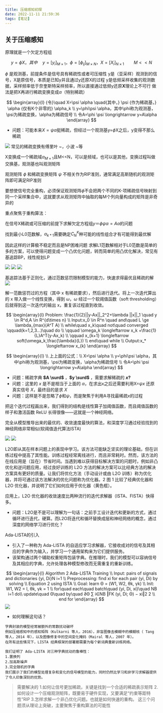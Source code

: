 ```yaml
---
title: 压缩感知初探
date: 2022-11-11 21:59:36
tags: [笔记]
---
```

## 关于压缩感知
原理就是一个欠定方程组

$$
y=\phi  X，其中\quad y=[y_i]_{M\times 1}，\phi=[\phi_{ij}]_{M\times N}， X=[X_i]_{N\times 1} \qquad M<<N
$$
      
$\phi$ 是观测基，前提条件是信号具有稀疏性或者可压缩性
y是（亚采样）观测到的信号，X是原信号，本质是已知y并且通过y还原X的过程
y是低频采样收集的观测数据，采样频率低于奈奎斯特采样频率，所以直接通过低频y还原**X**理论上不可行
做法是把X再进行稀疏变换变成$\alpha$（特别稀疏）

$$
\begin{array}{l}
{令}\quad X=\psi  \alpha \quad{其中，} \psi {作为稀疏基，} \alpha {仅有K个非零的} \alpha_k
\\
y=\phi\psi \alpha，其中\phi称为观测基，\psi为稀疏变换，\alpha为稀疏信号
\\
令A=\phi \psi \longrightarrow  y=A\alpha
\end{array}
$$
* 问题：可能本来$X=\psi \alpha$挺稀疏，但经过一个观测基y=$\phi$X之后，y变得不那么稀疏

<!-- more -->
![](https://gjy.pub/root/file/2022-11-13-22-31-33@123.png)
 常见的稀疏变换有傅里叶 ~，小波 ~等

 X变换成一个稀疏域$\alpha_{M\times1}$且M<<N，可以是频域，也可以是其他，变换过程叫做交换基，观测基也叫观测矩阵

 观测矩阵 $\phi$ 和稀疏变换矩阵 $\psi$ 不相关作为RIP准则，通常满足高斯随机的观测矩阵即可满足RIP准则

要想使信号完全重构，必须保证观测矩阵$\phi$不会把两个不同的K-项稀疏信号映射到同一个采样集合中，这就要求从观测矩阵中抽取的每M个列向量构成的矩阵是非奇异的

重点聚焦于重构算法：

在信号X稀疏或可压缩的前提下求解欠定方程组$y＝\phi\psi \alpha =A \alpha$的问题

找到最小L0范数解，$\alpha_{k*1}$需要确定$C_N^K$种可能的线性组合才有可能得到最优解

因此这样的计算极不稳定而且是NP困难问题
求解L1范数解相对于L0范数是简单的多的方案，可以使得问题变成一个凸优化问题，转而简单的用凸优化解决，常见有基追踪BP，线性规划LP

![](https://gjy.pub/root/file/2022-11-11-13-10-13@1.png)
![](https://gjy.pub/root/file/2022-11-11-13-10-42@2.png)
![](https://gjy.pub/root/file/2022-11-11-13-10-44@3.png)

基追踪法基于正则化，通过范数惩罚限制模型的能力，快速求得最优且稀疏的解
![](https://gjy.pub/root/file/2022-11-11-13-55-09@QQ截图20221111135458.png)

解一范数惩罚过的方程（其中 x 有稀疏要求），然后进行迭代。将上一次迭代算出的 x 带入做一个线性变换，得到 $\omega$，$\omega$ 经过一个软阈值函数（soft thresholding）后就得到这一次迭代的输出 x，重复该过程直到收敛。

$$
\begin{array}{l}
Problem: \frac{1}{2}||y-Ax||_2^2+\lambda ||x||_1 \quad y \in R^d,A \in R^{d\times n}
\\
Input:x_0 \in R^n \quad and\quad L \ge \lambda_{max}(A^T A)
\\
while\quad x_k\quad not\quad converged \qquad(k=1,2,3...)\quad do
\\
\qquad \omega_k \longleftarrow x_k +\frac{1}{L}A^T(y-Ax_k)
\\
\qquad x_{k+1} \longleftarrow  soft(\omega_k,\frac{\lambda}{L})
\\
end\quad while
\\
Output:x_* \longleftarrow x_{k}
\end{array}
$$

$$
\begin{array}{l}
\\
上上面的公式：\\
X=\psi \alpha 
\\
y=\phi\psi \alpha，其中\phi称为观测基，\psi为稀疏变换，\alpha为稀疏信号
\\
令A=\phi \psi \longrightarrow  y=A\alpha
\end{array}
$$

* 问题：稀疏字典 **$A \surd$** ，**$y \surd$** ，需要求解稀疏的 **$x ?$**
* 问题：这里的 $x$ 是不是相当于上面的 $\alpha$，在求出x之后还需要利用X=$\psi x$ 还原真实信号 $X$，最终目的是求 $X$
* 问题：这样是不是忽略了$\phi$和$\psi$，而是聚焦于利用A寻找最稀疏$x$的过程

把这个迭代过程画出来，我们得到的结构是线性算子加阈值函数，而且阈值函数的样子和激活函数 ReLU 长得很像——这就是一个神经网络。

完全从模型推导出来的最优的、收敛速度最快的算法，和深度学习通过经验找到的神经网络非常相似(软阈值迭代算法ISTA)

![](https://gjy.pub/root/file/2022-11-12-14-17-35@QQ截图20221112141728.png)
![](https://gjy.pub/root/file/2022-11-12-19-28-23@xinghaotu.png)


L2O即从其在样本问题上的表现中学习。该方法可能缺乏坚实的理论基础，但在训练过程中提高了其性能。训练过程经常离线进行，而且非常耗时。然而，该方法的在线应用是（旨在）节省时间。当遇到难以获得目标解决方案的问题时，例如非凸优化和逆问题应用，经过良好训练的 L2O 方法的解决方案可以比经典方法的解决方案具有更好的质量。让我们将优化方法（手动设计或由 L2O 训练）称为优化器，并将可通过该方法解决的优化问题称为优化器。2 图 1 比较了经典优化器和 L2O 优化器，并说明了它们如何应用于优化器（黄色框）。

应用上，L2O 优化器的收敛速度比两种流行的迭代求解器（ISTA、FISTA）快得多。

* 问题：L2O是不是可以理解为一句话：之前手工设计迭代和更新的方式，通过循环进行迭代，硬算。而L2O将迭代和循环替换成层和神经网络的概念，通过深度的网络学习进行优化？




Ada-LISTA的引入
* 引入了一种称为 Ada-LISTA 的自适应学习求解器，它接收成对的信号及其相应的字典作为输入，并学习一个通用架构来为它们提供服务。
* 该架构通过两个辅助权重矩阵包装字典。在推理时，我们的模型可以容纳信号及其相应的字典，允许处理各种模型修改而无需重复的重新训练。

$$
\begin{array}{l}
Algorithm 2 Ada-LISTA Training \\
Input: pairs of signals and dictionaries {yi, Di}N i=1 \\
Preprocessing: find xi for each pair (yi, Di) by solving \\
Equation 2 using ISTA \\
Goal: learn Θ = (W1, W2, θk, γk) \\
Init: W1, W2 = I, θk, γk = 1 \\
for\quad each\quad batch\quad {yi, Di, xi}\quad NB i=1 do\\ update\quad Θ\quad by\quad ∂Θ ∑ i∈NB ‖FK (yi, Di; Θ) − xi‖2 2 \\
end for
\end{array}
$$
![](https://gjy.pub/root/file/2022-11-12-16-04-08@jsu_ratio_0.5_T_20_lambd_0.1.png)

* 如何理解这句话？
```
字典封装的模型经常被额外的常数扰动破坏
例如压缩感知中的感知矩阵（Kulkarni 等人，2016），非盲图像去模糊中的模糊核（ Tang 等人，2014 年），以及图像修复中的空间变化掩码（Mairal 等人，2007 年）。
在所有这些情况下，LISTA 经典框架的部署都需要为每个新词典重新训练网络。

我们证明了 Ada-LISTA 对三种字典扰动的鲁棒性：
1.置换列
2.加高斯噪声
3.完全随机的字典
我们展示了我们的模型处理复杂和变化的信号模型的能力，同时仍然比学习和非学习求解器提供了令人印象深刻的优势。
```

> 需要解决的
1.如何让信号更加稀疏，关键是找到一个合适的稀疏表示矩阵
2.如何设计一个压缩观测矩阵，既要易于硬件实现，又要满足“约束等距特性”RIP
3.怎样求解一个非凸优化问题。也就是如何快速的重构。
这三个问题须从理论上突破，主要聚焦于重构算法的可能性
